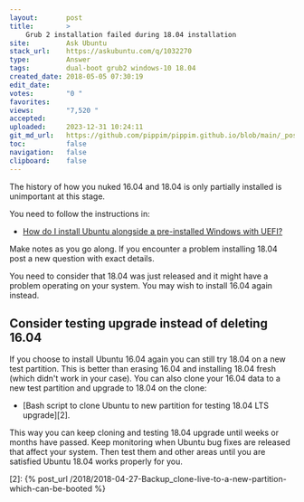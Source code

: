 ```yaml
---
layout:       post
title:        >
    Grub 2 installation failed during 18.04 installation
site:         Ask Ubuntu
stack_url:    https://askubuntu.com/q/1032270
type:         Answer
tags:         dual-boot grub2 windows-10 18.04
created_date: 2018-05-05 07:30:19
edit_date:    
votes:        "0 "
favorites:    
views:        "7,520 "
accepted:     
uploaded:     2023-12-31 10:24:11
git_md_url:   https://github.com/pippim/pippim.github.io/blob/main/_posts/2018/2018-05-05-Grub-2-installation-failed-during-18.04-installation.md
toc:          false
navigation:   false
clipboard:    false
---
```


The history of how you nuked 16.04 and 18.04 is only partially installed is unimportant at this stage.

You need to follow the instructions in:

- [How do I install Ubuntu alongside a pre-installed Windows with UEFI?][1]

Make notes as you go along. If you encounter a problem installing 18.04 post a new question with exact details.

You need to consider that 18.04 was just released and it might have a problem operating on your system. You may wish to install 16.04 again instead.

## Consider testing upgrade instead of deleting 16.04

If you choose to install Ubuntu 16.04 again you can still try 18.04 on a new test partition. This is better than erasing 16.04 and installing 18.04 fresh (which didn't work in your case). You can also clone your 16.04 data to a new test partition and upgrade to 18.04 on the clone:

-  [Bash script to clone Ubuntu to new partition for testing 18.04 LTS upgrade][2].

This way you can keep cloning and testing 18.04 upgrade until weeks or months have passed. Keep monitoring when Ubuntu bug fixes are released that affect your system. Then test them and other areas until you are satisfied Ubuntu 18.04 works properly for you.


  [1]: https://askubuntu.com/questions/221835/how-do-i-install-ubuntu-alongside-a-pre-installed-windows-with-uefi
  [2]: {% post_url /2018/2018-04-27-Backup_clone-live-to-a-new-partition-which-can-be-booted %}
